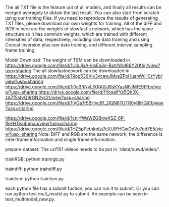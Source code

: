 The all TXT file is the feature out of all models, and finally all results can be merged averagely to obtain the last result.
 You can also start from scratch using our training files.
 If you need to reproduce the results of generating TXT files, please download our own weights for training.
 All of the diFF and RGB in here are the weights of slowfast's network, which has the same structure so it has common weights, which are trained with different intensities of data, respectively, including raw data training and using Concat inversion plus raw data training, and different interval sampling frame training.
 
 
 Model Download:
 The weight of TSM can be downloaded in https://drive.google.com/file/d/1UibJjxA-klsEa3q-BxtrNhd66Y2rKlqi/view?usp=sharing
 The all slowfastnetwork can be downloaded in https://drive.google.com/file/d/19op536Vlv3vcewJMxsZPoHuamWHCrYyb/view?usp=sharing
 https://drive.google.com/file/d/1l0e3RNvLIXRA0jJ8sKYasNFJMfE9fFbn/view?usp=sharing
 https://drive.google.com/file/d/1YoqalfYs5Qh3X-zA7f5sfvQ9rGN2yk2t/view?usp=sharing
 https://drive.google.com/file/d/1lVGa7r5BHnc8f_2IQN67UTR0yRlHQi0f/view?usp=sharing
 
 https://drive.google.com/file/d/1cnjrfWsWZGBnwKSZ-6P-fkHHTea4mpJu/view?usp=sharing
 https://drive.google.com/file/d/1HZ5pPetnkpIzj7cXUfFHGwOoVu7ed7E5/view?usp=sharing
Note: DIFF and RGB are the same network,  the difference is  inter-frame information and single frame information.

prepare dataset:
The ucf101 videos needs to be put in '/data/xuwd/video/'. 

trainRGB:
python trainrgb.py

traindiff:
python traindiff.py

traintsm:
python traintsm.py

each python file has a submit fuction, you can run it to submit.
Or you can run python test mult_model.py to submit.
An example can be seen in test_multmodel_new.py.
